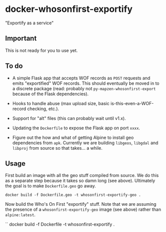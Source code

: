 # docker-whosonfirst-exportify

"Exportify as a service"

## Important

This is not ready for you to use yet.

## To do

* A simple Flask app that accepts WOF records as `POST` requests and emits "exportified" WOF records. This should eventually be moved in to a discrete package (read: probably not `py-mapzen-whosonfirst-export` because of the Flask dependencies).

* Hooks to handle abuse (max upload size, basic is-this-even-a-WOF-record checking, etc.).

* Support for "alt" files (this can probably wait until v1.x).

* Updating the `Dockerfile` to expose the Flask app on port `xxxx`.

* Figure out the how and what of getting Alpine to install geo dependencies from `apk`. Currently we are building `libgeos`, `libgdal` and `libproj` from source so that takes... a while.

## Usage

First build an image with all the geo stuff compiled from source. We do this as a separate step because it takes so damn long (see above). Ultimately the goal is to make `Dockerfile.geo` go away.

```
docker build -f Dockerfile.geo -t whosonfirst-exportify-geo .
```

Now build the Who's On First "exportify" stuff. Note that we are assuming the presence of a `whosonfirst-exportify-geo` image (see above) rather than `alpine:latest`.

``
docker build -f Dockerfile -t whosonfirst-exportify .
```
